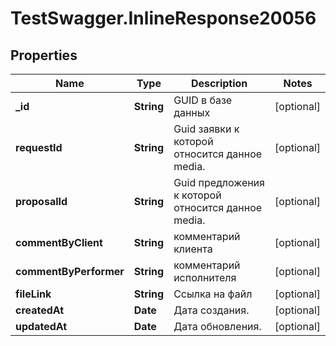 # TestSwagger.InlineResponse20056

## Properties

Name | Type | Description | Notes
------------ | ------------- | ------------- | -------------
**_id** | **String** | GUID в базе данных | [optional] 
**requestId** | **String** | Guid заявки к которой относится данное media. | [optional] 
**proposalId** | **String** | Guid предложения к которой относится данное media. | [optional] 
**commentByClient** | **String** | комментарий клиента | [optional] 
**commentByPerformer** | **String** | комментарий исполнителя | [optional] 
**fileLink** | **String** | Ссылка на файл | [optional] 
**createdAt** | **Date** | Дата создания. | [optional] 
**updatedAt** | **Date** | Дата обновления. | [optional] 


